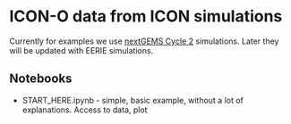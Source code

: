 # ICON-O data from ICON simulations

Currently for examples we use [nextGEMS Cycle 2](https://easy.gems.dkrz.de/DYAMOND/NextGEMS/index.html#id1) simulations. Later they will be updated with EERIE simulations.

## Notebooks

* START_HERE.ipynb - simple, basic example, without a lot of explanations. Access to data, plot


